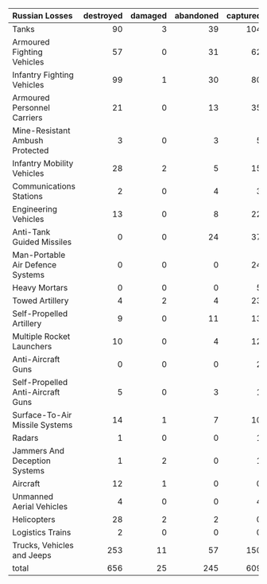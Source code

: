 | Russian Losses                    |   destroyed |   damaged |   abandoned |   captured |   total |
|:----------------------------------|------------:|----------:|------------:|-----------:|--------:|
| Tanks                             |          90 |         3 |          39 |        104 |     236 |
| Armoured Fighting Vehicles        |          57 |         0 |          31 |         62 |     150 |
| Infantry Fighting Vehicles        |          99 |         1 |          30 |         80 |     210 |
| Armoured Personnel Carriers       |          21 |         0 |          13 |         35 |      69 |
| Mine-Resistant Ambush Protected   |           3 |         0 |           3 |          5 |      11 |
| Infantry Mobility Vehicles        |          28 |         2 |           5 |         15 |      50 |
| Communications Stations           |           2 |         0 |           4 |          3 |       9 |
| Engineering Vehicles              |          13 |         0 |           8 |         22 |      43 |
| Anti-Tank Guided Missiles         |           0 |         0 |          24 |         37 |      61 |
| Man-Portable Air Defence Systems  |           0 |         0 |           0 |         24 |      24 |
| Heavy Mortars                     |           0 |         0 |           0 |          5 |       5 |
| Towed Artillery                   |           4 |         2 |           4 |         23 |      33 |
| Self-Propelled Artillery          |           9 |         0 |          11 |         13 |      33 |
| Multiple Rocket Launchers         |          10 |         0 |           4 |         12 |      26 |
| Anti-Aircraft Guns                |           0 |         0 |           0 |          2 |       2 |
| Self-Propelled Anti-Aircraft Guns |           5 |         0 |           3 |          1 |       9 |
| Surface-To-Air Missile Systems    |          14 |         1 |           7 |         10 |      32 |
| Radars                            |           1 |         0 |           0 |          1 |       2 |
| Jammers And Deception Systems     |           1 |         2 |           0 |          1 |       4 |
| Aircraft                          |          12 |         1 |           0 |          0 |      13 |
| Unmanned Aerial Vehicles          |           4 |         0 |           0 |          4 |       8 |
| Helicopters                       |          28 |         2 |           2 |          0 |      32 |
| Logistics Trains                  |           2 |         0 |           0 |          0 |       2 |
| Trucks, Vehicles and Jeeps        |         253 |        11 |          57 |        150 |     471 |
| total                             |         656 |        25 |         245 |        609 |    1535 |
